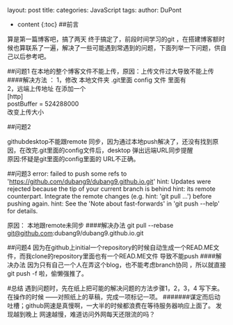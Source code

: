 layout: post
title:  <!--"提升用户体验的前端动画"-->
categories: JavaScript
tags: 
author: DuPont

* content
{:toc}
##前言

算是第一篇博客吧，搞了两天 终于搞定了，前段时间学习的git ，在搭建博客额时候也算联系了一遍，解决了一些可能遇到常遇到的问题，下面列举一下问题，供自己以后参考吧。

##问题1
在本地的整个博客文件不能上传，原因：上传文件过大导致不能上传
####解决方法 ： 
1，修改 本地文件夹 .git里面 config 文件   里面有  
2，远端上传地址     在添加一个    
[http]  
    postBuffer = 524288000     
    改变上传大小
    
##问题2

githubdesktop不能跟remote 同步，因为通过本地push解决了，还没有找到原因，在改完.git里面的config文件后，desktop 弹出远端URL同步提醒  
原因:怀疑是git里面的config里面的 URL不正确。

##问题3
error: failed to push some refs to 'https://github.com/dubang9/dubang9.github.io.git'
hint: Updates were rejected because the tip of your current branch is behind
hint: its remote counterpart. Integrate the remote changes (e.g.
hint: 'git pull ...') before pushing again.
hint: See the 'Note about fast-forwards' in 'git push --help' for details.

原因：  本地跟remote未同步
####解决办法
git pull --rebase git@github.com:dubang9/dubang9.github.io.git

##问题4
因为在github上initial一个repository的时候自动生成一个READ.ME文件，而我clone的repository里面也有一个READ.ME文件  导致不能push
####解决办法
因为只有自己一个人在弄这个blog，也不能考虑branch协同 ，所以就直接  git push -f 啦，偷懒强推了。

#总结
遇到问题时，先在纸上把可能的解决问题的方法步骤1，2，3，4 写下来。在操作的时候 ——对照纸上的草稿，完成一项标记一项。
#######谋定而后动
吐槽；github网速是真慢啊，一大半的时候都浪费在等待服务器响应上面了。
发现越到晚上 网速越慢，难道访问外网每天还限流的吗？